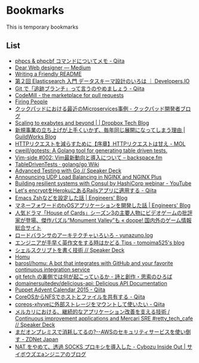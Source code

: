 Bookmarks
================================================================================

This is temporary bookmarks

List
--------------------------------------------------------------------------------

- [phpcs & phpcbf コマンドについてメモ - Qiita](http://qiita.com/ukyooo/items/c1c7d12ec8e11f33139b)
- [Dear Web designer — Medium](https://medium.com/@midwestmustache/dear-web-designer-3830638d7657#.8mr4pf8ro)
- [Writing a Friendly README](http://rowanmanning.com/posts/writing-a-friendly-readme/)
- [第２回 Elasticsearch 入門 データスキーマ設計のいろは ｜ Developers.IO](http://dev.classmethod.jp/server-side/elasticsearch-getting-started-02/)
- [Git で「追跡ブランチ」って言うのやめましょう - Qiita](http://qiita.com/uasi/items/69368c17c79e99aaddbf)
- [CodeMill - the marketplace for pull requests](http://codemill.io/#how-it-works)
- [Firing People](https://zachholman.com/talk/firing-people)
- [クックパッドにおける最近のMicroservices事例 - クックパッド開発者ブログ](http://techlife.cookpad.com/entry/2016/03/16/100043)
- [Scaling to exabytes and beyond | | Dropbox Tech Blog](https://blogs.dropbox.com/tech/2016/03/magic-pocket-infrastructure/)
- [新規事業の立ち上げが上手くいかず、毎年同じ展開になってしまう理由 | GuildWorks Blog](http://blog.guildworks.jp/2016/03/15/%E6%96%B0%E8%A6%8F%E4%BA%8B%E6%A5%AD%E3%81%AE%E7%AB%8B%E3%81%A1%E4%B8%8A%E3%81%92%E3%81%8C%E4%B8%8A%E6%89%8B%E3%81%8F%E3%81%84%E3%81%8B%E3%81%9A%E3%80%81%E6%AF%8E%E5%B9%B4%E5%90%8C%E3%81%98%E5%B1%95/)
- [HTTPリクエストを減らすために【序章】HTTPリクエストは甘え - MOL](http://t32k.me/mol/log/reduce-http-requests-overview/)
- [cweill/gotests: A Golang tool for generating table driven tests.](https://github.com/cweill/gotests)
- [Vim-side #002: Vim最新動向と導入について – backspace.fm](http://backspace.fm/episode/v002/)
- [TableDrivenTests · golang/go Wiki](https://github.com/golang/go/wiki/TableDrivenTests)
- [Advanced Testing with Go // Speaker Deck](https://speakerdeck.com/mitchellh/advanced-testing-with-go)
- [Announcing UDP Load Balancing in NGINX and NGINX Plus](https://www.nginx.com/blog/announcing-udp-load-balancing/)
- [Building resilient systems with Consul by HashiCorp webinar - YouTube](https://www.youtube.com/watch?v=FGbzS6ripXA)
- [Let's encryptをHerokuにあるRailsアプリに適用する - Qiita](http://qiita.com/kon_yu/items/4fba3365f548407908f0)
- [Emacs Zshなどを設定した話 | Engineers' Blog](https://moneyforward.com/engineers_blog/2016/03/15/dotfiles/)
- [マネーフォワードのtvOSアプリケーションを開発した話 | Engineers' Blog](https://moneyforward.com/engineers_blog/2016/02/26/moneyforward-tvos/)
- [人気ドラマ「House of Cards」シーズン3の主要人物にビデオゲームの批評家が登場、傑作パズル“Monument Valley”も « doope! 国内外のゲーム情報総合サイト](http://doope.jp/2015/0240643.html)
- [ロードバランサのアーキテクチャいろいろ - yunazuno.log](http://yunazuno.hatenablog.com/entry/2016/02/29/090001)
- [エンジニアが手早く英作文をする時はかどる Tips - tomoima525's blog](http://tomoima525.hatenablog.com/entry/2016/02/22/155034)
- [シェルスクリプトを書く技術 // Speaker Deck](https://speakerdeck.com/b4b4r07/sierusukuriputowoshu-kuji-shu)
- [Homu](http://homu.io/)
- [barosl/homu: A bot that integrates with GitHub and your favorite continuous integration service](https://github.com/barosl/homu)
- [git fetch の裏側では何が起こっているか - 詩と創作・思索のひろば](http://motemen.hatenablog.com/entry/2016/03/git-pack-protocol-explained)
- [domainersuitedev/delicious-api: Delicious API Documentation](https://github.com/domainersuitedev/delicious-api)
- [Puppet Advent Calendar 2015 - Qiita](http://qiita.com/advent-calendar/2015/puppet)
- [CoreOSからNFSでホストとファイルを共有する - Qiita](http://qiita.com/uraura/items/50b1f7b3b1201c8e5177)
- [coreos-xhyveに外部ストレージをマウントして使いたい - Qiita](http://qiita.com/uraura/items/ea1fc61cad4efd7fb9c1)
- [メルカリにおける、継続的なアプリケーション改善を支える技術 / Continuous improvement applications and Mercari SRE #retty_tech_cafe // Speaker Deck](https://speakerdeck.com/kazeburo/continuous-improvement-applications-and-mercari-sre-number-retty-tech-cafe)
- [まだオンプレミスで消耗してるの?--AWSのセキュリティサービスを使い倒す - ZDNet Japan](http://japan.zdnet.com/article/35079149/)
- [NAT をやめて、透過 SOCKS プロキシを導入した - Cybozu Inside Out | サイボウズエaンジニアのブログ](http://blog.cybozu.io/entry/2016/03/14/130000)
